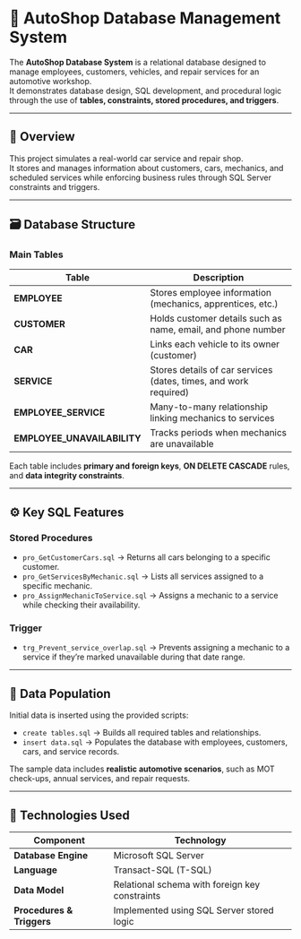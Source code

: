 # 🚗 AutoShop Database Management System

The **AutoShop Database System** is a relational database designed to manage employees, customers, vehicles, and repair services for an automotive workshop.  
It demonstrates database design, SQL development, and procedural logic through the use of **tables, constraints, stored procedures, and triggers**.

---

## 🧩 Overview
This project simulates a real-world car service and repair shop.  
It stores and manages information about customers, cars, mechanics, and scheduled services while enforcing business rules through SQL Server constraints and triggers.

---

## 🗃️ Database Structure

### **Main Tables**
| Table | Description |
|--------|--------------|
| **EMPLOYEE** | Stores employee information (mechanics, apprentices, etc.) |
| **CUSTOMER** | Holds customer details such as name, email, and phone number |
| **CAR** | Links each vehicle to its owner (customer) |
| **SERVICE** | Stores details of car services (dates, times, and work required) |
| **EMPLOYEE_SERVICE** | Many-to-many relationship linking mechanics to services |
| **EMPLOYEE_UNAVAILABILITY** | Tracks periods when mechanics are unavailable |

Each table includes **primary and foreign keys**, **ON DELETE CASCADE** rules, and **data integrity constraints**.

---

## ⚙️ Key SQL Features

### **Stored Procedures**
- `pro_GetCustomerCars.sql` → Returns all cars belonging to a specific customer.  
- `pro_GetServicesByMechanic.sql` → Lists all services assigned to a specific mechanic.  
- `pro_AssignMechanicToService.sql` → Assigns a mechanic to a service while checking their availability.  

### **Trigger**
- `trg_Prevent_service_overlap.sql` → Prevents assigning a mechanic to a service if they’re marked unavailable during that date range.

---

## 🧱 Data Population
Initial data is inserted using the provided scripts:
- `create tables.sql` → Builds all required tables and relationships.  
- `insert data.sql` → Populates the database with employees, customers, cars, and service records.  

The sample data includes **realistic automotive scenarios**, such as MOT check-ups, annual services, and repair requests.

---

## 🧠 Technologies Used
| Component | Technology |
|------------|-------------|
| **Database Engine** | Microsoft SQL Server |
| **Language** | Transact-SQL (T-SQL) |
| **Data Model** | Relational schema with foreign key constraints |
| **Procedures & Triggers** | Implemented using SQL Server stored logic |
